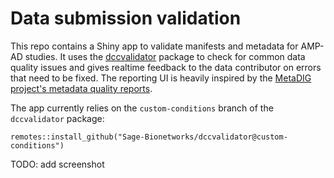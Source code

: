 # Data submission validation

This repo contains a Shiny app to validate manifests and metadata for AMP-AD
studies. It uses the
[dccvalidator](https://github.com/Sage-Bionetworks/dccvalidator) package to
check for common data quality issues and gives realtime feedback to the data
contributor on errors that need to be fixed. The reporting UI is heavily inspired by the 
[MetaDIG project's metadata quality reports](https://knb.ecoinformatics.org/quality/s=knb.suite.1/doi%3A10.5063%2FF12V2D1V).

The app currently relies on the `custom-conditions` branch of the `dccvalidator`
package:

```
remotes::install_github("Sage-Bionetworks/dccvalidator@custom-conditions")
```

TODO: add screenshot

